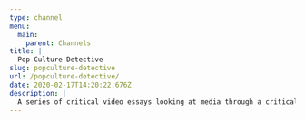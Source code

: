 ```yaml
---
type: channel
menu:
  main:
    parent: Channels
title: |
  Pop Culture Detective
slug: popculture-detective
url: /popculture-detective/
date: 2020-02-17T14:20:22.676Z
description: |
  A series of critical video essays looking at media through a critical lens with an emphasis on the intersections of politics, masculinity and entertainment.. Hosted by Jonathan McIntosh.
---
```

